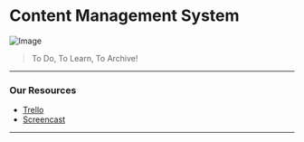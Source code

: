 # Content Management System
![Image](https://trello-attachments.s3.amazonaws.com/603deec8b60e6a59a027371c/6058565ec19dc848ddb9edd6/f3a8da35e94210d73aa1636b0ab60d8d/image.png)

> To Do, To Learn, To Archive!
---

### Our Resources
- [Trello](https://trello.com/b/QICgLuLb/comp1640)
- [Screencast](https://youtu.be/FbD0-qTJtAM)
---
